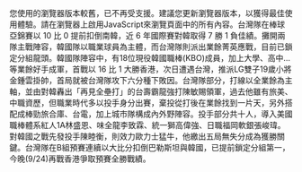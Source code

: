 您使用的瀏覽器版本較舊，已不再受支援。建議您更新瀏覽器版本，以獲得最佳使用體驗。請在瀏覽器上啟用JavaScript來瀏覽頁面中的所有內容。台灣隊在棒球亞錦賽以 10 比 0 提前扣倒南韓，近 6 年國際賽對韓取得 7 勝 1 負佳績。攤開兩隊主戰陣容，韓國隊以職業球員為主體，而台灣隊則派出業餘菁英應戰，目前已鎖定分組龍頭。韓國隊陣容中，有18位現役韓國職棒(KBO)成員，加上大學、高中…等業餘好手成軍，首戰以 16 比 1 大勝香港，次日遭遇台灣，推派LG雙子19歲小將金鍾雲掛帥，首局就被台灣隊攻下六分種下敗因。台灣隊部分，打線以全業餘為主軸，並由對韓轟出「再見全壘打」的台壽霸龍強打陳敏賜領軍，過去他雖有旅美、中職資歷，但職業時代多以投手身分出賽，棄投從打後在業餘找到一片天，另外搭配成棒勁旅合庫、台電，加上城市隊構成內外野陣容。投手部分共十人，導入美國職棒體系紅人1A林盛恩、味全龍李致霖、統一獅高偉強、日職福岡軟銀張峻瑋。對韓國之戰先發投手陳睦衡，則效力歐力士猛牛，他繳出五局無失分成為獲勝關鍵。台灣隊在B組預賽連續以大比分扣倒巴勒斯坦與韓國，已提前鎖定分組第一，今晚(9/24)再戰香港爭取預賽全勝戰績。